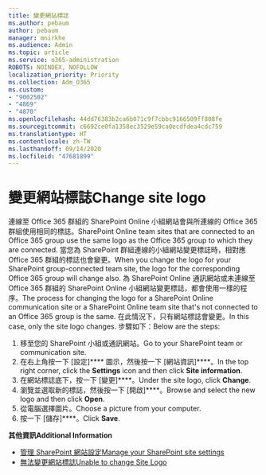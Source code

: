 ```yaml
---
title: 變更網站標誌
ms.author: pebaum
author: pebaum
manager: mnirkhe
ms.audience: Admin
ms.topic: article
ms.service: o365-administration
ROBOTS: NOINDEX, NOFOLLOW
localization_priority: Priority
ms.collection: Adm_O365
ms.custom:
- "9002502"
- "4869"
- "4870"
ms.openlocfilehash: 44dd76383b2ca6b071c9f7cbbc9166509ff808fe
ms.sourcegitcommit: c6692ce0fa1358ec3529e59ca0ecdfdea4cdc759
ms.translationtype: HT
ms.contentlocale: zh-TW
ms.lasthandoff: 09/14/2020
ms.locfileid: "47681899"
---
```

# <a name="change-site-logo"></a><span data-ttu-id="9c9ce-102">變更網站標誌</span><span class="sxs-lookup"><span data-stu-id="9c9ce-102">Change site logo</span></span>

<span data-ttu-id="9c9ce-103">連線至 Office 365 群組的 SharePoint Online 小組網站會與所連線的 Office 365 群組使用相同的標誌。</span><span class="sxs-lookup"><span data-stu-id="9c9ce-103">SharePoint Online team sites that are connected to an Office 365 group use the same logo as the Office 365 group to which they are connected.</span></span> <span data-ttu-id="9c9ce-104">當您為 SharePoint 群組連線的小組網站變更標誌時，相對應 Office 365 群組的標誌也會變更。</span><span class="sxs-lookup"><span data-stu-id="9c9ce-104">When you change the logo for your SharePoint group-connected team site, the logo for the corresponding Office 365 group will change also.</span></span> <span data-ttu-id="9c9ce-105">為 SharePoint Online 通訊網站或未連線至 Office 365 群組的 SharePoint Online 小組網站變更標誌，都會使用一樣的程序。</span><span class="sxs-lookup"><span data-stu-id="9c9ce-105">The process for changing the logo for a SharePoint Online communication site or a SharePoint Online team site that's not connected to an Office 365 group is the same.</span></span> <span data-ttu-id="9c9ce-106">在此情況下，只有網站標誌會變更。</span><span class="sxs-lookup"><span data-stu-id="9c9ce-106">In this case, only the site logo changes.</span></span> <span data-ttu-id="9c9ce-107">步驟如下：</span><span class="sxs-lookup"><span data-stu-id="9c9ce-107">Below are the steps:</span></span>

1. <span data-ttu-id="9c9ce-108">移至您的 SharePoint 小組或通訊網站。</span><span class="sxs-lookup"><span data-stu-id="9c9ce-108">Go to your SharePoint team or communication site.</span></span>
2. <span data-ttu-id="9c9ce-109">在右上角按一下 [設定]\*\*\*\* 圖示，然後按一下 [網站資訊]\*\*\*\*。</span><span class="sxs-lookup"><span data-stu-id="9c9ce-109">In the top right corner, click the **Settings** icon and then click **Site information**.</span></span>
3. <span data-ttu-id="9c9ce-110">在網站標誌底下，按一下 [變更]\*\*\*\*。</span><span class="sxs-lookup"><span data-stu-id="9c9ce-110">Under the site logo, click **Change**.</span></span>
4. <span data-ttu-id="9c9ce-111">瀏覽並選取新的標誌，然後按一下 [開啟]\*\*\*\*。</span><span class="sxs-lookup"><span data-stu-id="9c9ce-111">Browse and select the new logo and then click **Open**.</span></span>
5. <span data-ttu-id="9c9ce-112">從電腦選擇圖片。</span><span class="sxs-lookup"><span data-stu-id="9c9ce-112">Choose a picture from your computer.</span></span>
6. <span data-ttu-id="9c9ce-113">按一下 [儲存]\*\*\*\*。</span><span class="sxs-lookup"><span data-stu-id="9c9ce-113">Click **Save**.</span></span>

<span data-ttu-id="9c9ce-114">**其他資訊**</span><span class="sxs-lookup"><span data-stu-id="9c9ce-114">**Additional Information**</span></span>

- [<span data-ttu-id="9c9ce-115">管理 SharePoint 網站設定</span><span class="sxs-lookup"><span data-stu-id="9c9ce-115">Manage your SharePoint site settings</span></span>](https://support.office.com/article/manage-your-sharepoint-site-settings-8376034d-d0c7-446e-9178-6ab51c58df42)
- [<span data-ttu-id="9c9ce-116">無法變更網站標誌</span><span class="sxs-lookup"><span data-stu-id="9c9ce-116">Unable to change Site Logo</span></span>](https://docs.microsoft.com/sharepoint/troubleshoot/sites/error-when-changing-o365-site-logo)
